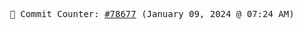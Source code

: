 <p align="center">
    <samp>
        📮 Commit Counter: <a href="https://github.com/Javascript-void0/Javascript-void0/commits/main">#78677</a> (January 09, 2024 @ 07:24 AM)
    </samp>
</p>